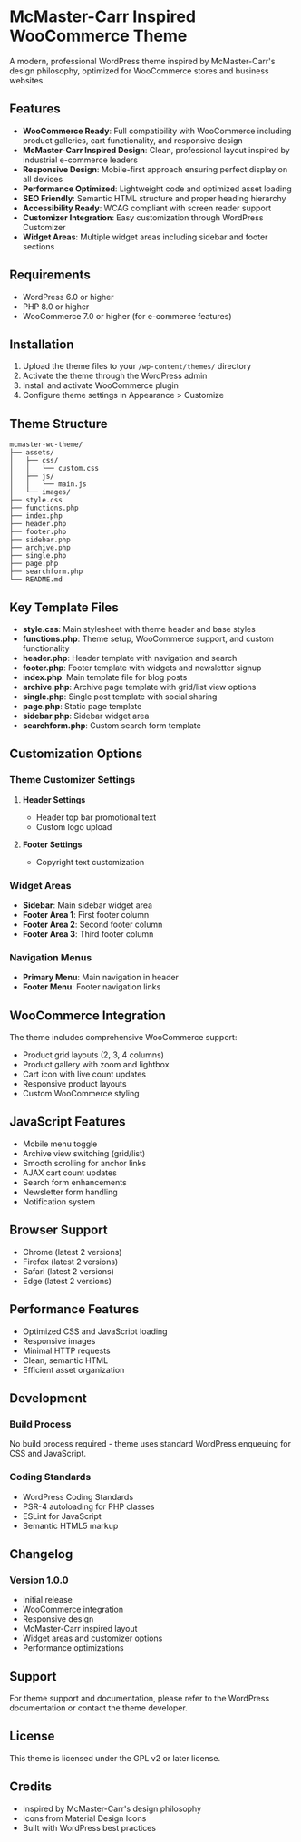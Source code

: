 # McMaster-Carr Inspired WooCommerce Theme

A modern, professional WordPress theme inspired by McMaster-Carr's design philosophy, optimized for WooCommerce stores and business websites.

## Features

- **WooCommerce Ready**: Full compatibility with WooCommerce including product galleries, cart functionality, and responsive design
- **McMaster-Carr Inspired Design**: Clean, professional layout inspired by industrial e-commerce leaders
- **Responsive Design**: Mobile-first approach ensuring perfect display on all devices
- **Performance Optimized**: Lightweight code and optimized asset loading
- **SEO Friendly**: Semantic HTML structure and proper heading hierarchy
- **Accessibility Ready**: WCAG compliant with screen reader support
- **Customizer Integration**: Easy customization through WordPress Customizer
- **Widget Areas**: Multiple widget areas including sidebar and footer sections

## Requirements

- WordPress 6.0 or higher
- PHP 8.0 or higher
- WooCommerce 7.0 or higher (for e-commerce features)

## Installation

1. Upload the theme files to your `/wp-content/themes/` directory
2. Activate the theme through the WordPress admin
3. Install and activate WooCommerce plugin
4. Configure theme settings in Appearance > Customize

## Theme Structure

```
mcmaster-wc-theme/
├── assets/
│   ├── css/
│   │   └── custom.css
│   ├── js/
│   │   └── main.js
│   └── images/
├── style.css
├── functions.php
├── index.php
├── header.php
├── footer.php
├── sidebar.php
├── archive.php
├── single.php
├── page.php
├── searchform.php
└── README.md
```

## Key Template Files

- **style.css**: Main stylesheet with theme header and base styles
- **functions.php**: Theme setup, WooCommerce support, and custom functionality
- **header.php**: Header template with navigation and search
- **footer.php**: Footer template with widgets and newsletter signup
- **index.php**: Main template file for blog posts
- **archive.php**: Archive page template with grid/list view options
- **single.php**: Single post template with social sharing
- **page.php**: Static page template
- **sidebar.php**: Sidebar widget area
- **searchform.php**: Custom search form template

## Customization Options

### Theme Customizer Settings

1. **Header Settings**
   - Header top bar promotional text
   - Custom logo upload

2. **Footer Settings**
   - Copyright text customization

### Widget Areas

- **Sidebar**: Main sidebar widget area
- **Footer Area 1**: First footer column
- **Footer Area 2**: Second footer column
- **Footer Area 3**: Third footer column

### Navigation Menus

- **Primary Menu**: Main navigation in header
- **Footer Menu**: Footer navigation links

## WooCommerce Integration

The theme includes comprehensive WooCommerce support:

- Product grid layouts (2, 3, 4 columns)
- Product gallery with zoom and lightbox
- Cart icon with live count updates
- Responsive product layouts
- Custom WooCommerce styling

## JavaScript Features

- Mobile menu toggle
- Archive view switching (grid/list)
- Smooth scrolling for anchor links
- AJAX cart count updates
- Search form enhancements
- Newsletter form handling
- Notification system

## Browser Support

- Chrome (latest 2 versions)
- Firefox (latest 2 versions)
- Safari (latest 2 versions)
- Edge (latest 2 versions)

## Performance Features

- Optimized CSS and JavaScript loading
- Responsive images
- Minimal HTTP requests
- Clean, semantic HTML
- Efficient asset organization

## Development

### Build Process

No build process required - theme uses standard WordPress enqueuing for CSS and JavaScript.

### Coding Standards

- WordPress Coding Standards
- PSR-4 autoloading for PHP classes
- ESLint for JavaScript
- Semantic HTML5 markup

## Changelog

### Version 1.0.0
- Initial release
- WooCommerce integration
- Responsive design
- McMaster-Carr inspired layout
- Widget areas and customizer options
- Performance optimizations

## Support

For theme support and documentation, please refer to the WordPress documentation or contact the theme developer.

## License

This theme is licensed under the GPL v2 or later license.

## Credits

- Inspired by McMaster-Carr's design philosophy
- Icons from Material Design Icons
- Built with WordPress best practices